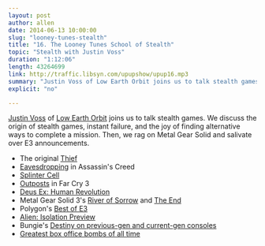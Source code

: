 ```yaml
---
layout: post
author: allen
date: 2014-06-13 10:00:00
slug: "looney-tunes-stealth"
title: "16. The Looney Tunes School of Stealth"
topic: "Stealth with Justin Voss"
duration: "1:12:06"
length: 43264699
link: http://traffic.libsyn.com/upupshow/upup16.mp3
summary: "Justin Voss of Low Earth Orbit joins us to talk stealth games. We discuss the origin of stealth games, instant failure, and the joy of finding alternative ways to complete a mission. Then, we rag on Metal Gear Solid and salivate over E3 announcements."
explicit: "no"

---
```


[Justin Voss](http://www.twitter.com/justinvoss) of [Low Earth Orbit](http://lowearthorbit.fm) joins us to talk stealth games. We discuss the origin of stealth games, instant failure, and the joy of finding alternative ways to complete a mission. Then, we rag on Metal Gear Solid and salivate over E3 announcements.

- The original [Thief](http://en.wikipedia.org/wiki/Thief:_The_Dark_Project)
- [Eavesdropping](http://assassinscreed.wikia.com/wiki/Eavesdropping) in Assassin's Creed
- [Splinter Cell](http://en.wikipedia.org/wiki/Tom_Clancy's_Splinter_Cell)
- [Outposts][1] in Far Cry 3
- [Deus Ex: Human Revolution](http://deusex.wikia.com/wiki/Deus_Ex:_Human_Revolution)
- Metal Gear Solid 3's [River of Sorrow](https://www.youtube.com/watch?v=bdNg9OQWgao) and [The End](http://metalgear.wikia.com/wiki/The_End)
- Polygon's [Best of E3](http://www.polygon.com/a/e3-2014)
- [Alien: Isolation Preview](http://www.polygon.com/2014/6/10/5792172/alien-isolation-preview-video)
- Bungie's [Destiny on previous-gen and current-gen consoles](http://www.polygon.com/2014/6/12/5805296/Destiny-e3-PC-release)
- [Greatest box office bombs of all time](http://en.wikipedia.org/wiki/List_of_box_office_bombs)

[1]: http://farcry.wikia.com/wiki/Outpost_(Far_Cry_3)